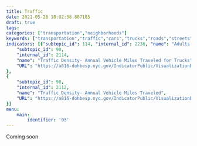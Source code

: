 ```yaml
---
title: Traffic
date: 2021-05-28 18:02:58.807185
draft: true
tags: 
categories: ["transportation","neighborhoods"]
keywords: ["transportation","traffic","cars","trucks","roads","streets","safety","emissions","driving","cars"]
indicators: [{"subtopic_id": 114, "internal_id": 2236, "name": "Adults Reporting Driving in the Last 30 Days", "URL": "https://a816-dohbesp.nyc.gov/IndicatorPublic/VisualizationData.aspx?id=2236,719b87,114,Summarize"}, {"subtopic_id": 114, "internal_id": 2237, "name": "Adults Reporting Messaging While Driving in the Last 30 Days", "URL": "https://a816-dohbesp.nyc.gov/IndicatorPublic/VisualizationData.aspx?id=2237,719b87,114,Summarize"}, {"subtopic_id": 114, "internal_id": 2238, "name": "Adults Reporting Speeding in the Last 30 Days", "URL": "https://a816-dohbesp.nyc.gov/IndicatorPublic/VisualizationData.aspx?id=2238,719b87,114,Summarize"}, {"subtopic_id": 114, "internal_id": 2113, "name": "Traffic Density- Annual Vehicle Miles Traveled for Cars", "URL": "https://a816-dohbesp.nyc.gov/IndicatorPublic/VisualizationData.aspx?id=2113,719b87,114,Summarize"}, {
	"subtopic_id": 90, 
	"internal_id": 2114, 
	"name": "Traffic Density- Annual Vehicle Miles Traveled for Trucks", 
	"URL": "https://a816-dohbesp.nyc.gov/IndicatorPublic/VisualizationData.aspx?id=2114,719b87,114,Summarize"
},
{
	"subtopic_id": 90, 
	"internal_id": 2112, 
	"name": "Traffic Density- Annual Vehicle Miles Traveled", 
	"URL": "https://a816-dohbesp.nyc.gov/IndicatorPublic/VisualizationData.aspx?id=2112,719b87,114,Summarize"
}]
menu:
    main:
        identifier: '03'
---
```

 
Coming soon


